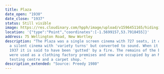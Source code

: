 ```yaml
---
title: Plaza
date_open: "1930"
date_close: "1937"
status: Still visible
image: https://res.cloudinary.com/hpph/image/upload/v1596451165/hidinginplainsight/plaza_wellingtonrd.svg
location: '{"type":"Point","coordinates":[-1.5699157,53.7918455]}'
address: 75 Wellington Road, New Wortley
description: "The Plaza was a single screen cinema with 727 seats, it opened as
  a silent cinema with 'variety turns' but converted to sound. When it closed in
  1937 it is said to have been 'gutted' by a fire. The remains of the building
  were used as a clothing factory premises and now are occupied by an MOT
  testing centre and a carpet shop. "
description_extended: "Source: Preedy 1980"
---
```

